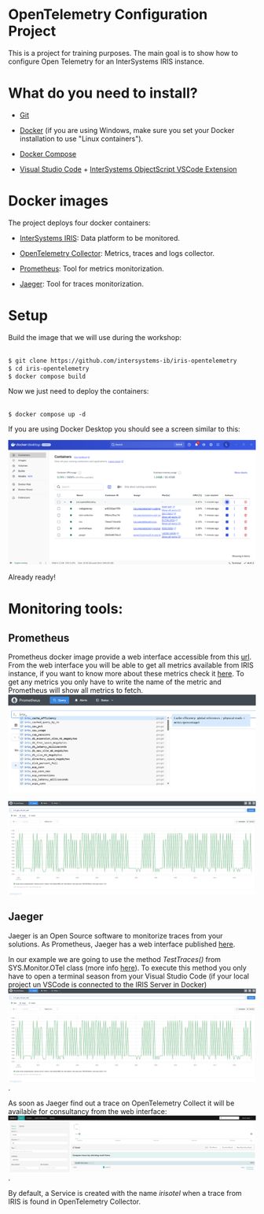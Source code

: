 # OpenTelemetry Configuration Project
This is a project for training purposes. The main goal is to show how to configure Open Telemetry for an InterSystems IRIS instance.

# What do you need to install?

* [Git](https://git-scm.com/downloads)

* [Docker](https://www.docker.com/products/docker-desktop) (if you are using Windows, make sure you set your Docker installation to use "Linux containers").

* [Docker Compose](https://docs.docker.com/compose/install/)

* [Visual Studio Code](https://code.visualstudio.com/download) + [InterSystems ObjectScript VSCode Extension](https://marketplace.visualstudio.com/items?itemName=daimor.vscode-objectscript)

# Docker images

The project deploys four docker containers:

* [InterSystems IRIS](https://containers.intersystems.com/contents): Data platform to be monitored.

* [OpenTelemetry Collector](https://opentelemetry.io/docs/collector/): Metrics, traces and logs collector.

* [Prometheus](https://prometheus.io/): Tool for metrics monitorization.

* [Jaeger](https://www.jaegertracing.io/): Tool for traces monitorization.


# Setup

Build the image that we will use during the workshop:
  
```console

$ git clone https://github.com/intersystems-ib/iris-opentelemetry
$ cd iris-opentelemetry
$ docker compose build

```
Now we just need to deploy the containers:
```console

$ docker compose up -d

```
If you are using Docker Desktop you should see a screen similar to this:

![image](https://github.com/intersystems-ib/iris-opentelemetry/blob/main/images/docker-desktop.png)

Already ready!

# Monitoring tools:

## Prometheus
Prometheus docker image provide a web interface accessible from this [url](http://localhost:9090/). From the web interface you will be able to get all metrics available from IRIS instance, if you want to know more about these metrics check it [here](https://docs.intersystems.com/irislatest/csp/docbook/DocBook.UI.Page.cls?KEY=GCM_rest#GCM_rest_metrics_table). To get any metrics you only have to write the name of the metric and Prometheus will show all metrics to fetch.
![image](https://github.com/intersystems-ib/iris-opentelemetry/blob/main/images/prometheus-query.png)

![image](https://github.com/intersystems-ib/iris-opentelemetry/blob/main/images/prometheus-result.png)

## Jaeger
Jaeger is an Open Source software to monitorize traces from your solutions. As Prometheus, Jaeger has a web interface published [here](http://localhost:16686/search).

In our example we are going to use the method *TestTraces()* from SYS.Monitor.OTel class (more info [here](https://docs.intersystems.com/iris20251/csp/docbook/DocBook.UI.Page.cls?KEY=AOTEL#AOTEL_errors)). To execute this method you only have to open a terminal season from your Visual Studio Code (if your local project un VSCode is connected to the IRIS Server in Docker)
![image](https://github.com/intersystems-ib/iris-opentelemetry/blob/main/images/prometheus-result.png).

As soon as Jaeger find out a trace on OpenTelemetry Collect it will be available for consultancy from the web interface:
![image](https://github.com/intersystems-ib/iris-opentelemetry/blob/main/images/jaeger-otel.png).

By default, a Service is created with the name *irisotel* when a trace from IRIS is found in OpenTelemetry Collector.